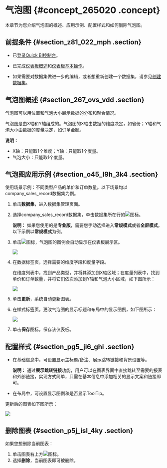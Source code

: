 # 气泡图 {#concept_265020 .concept}

本章节为您介绍气泡图的概述、应用示例、配置样式和如何删除气泡图。

## 前提条件 {#section_z81_022_mph .section}

-   已[登录Quick BI控制台](https://account.aliyun.com/login/mixlogin.htm?)。

-   已完成[仪表板概述](cn.zh-CN/用户指南/仪表板制作/仪表板概述.md#)和[仪表板基本操作](cn.zh-CN/用户指南/仪表板制作/仪表板基本操作/仪表板基本操作概述.md#)。
-   如果需要对数据集做进一步的编辑，或者想重新创建一个数据集，请参见[创建数据集](cn.zh-CN/用户指南/数据建模/管理数据集/创建数据集.md#)。

## 气泡图概述 {#section_267_ovs_vdd .section}

气泡图可以用位置和气泡大小展示数据的分布和聚合情况。

气泡图是由X轴和Y轴组成的。气泡图的X轴由数据的维度决定，如省份；Y轴和气泡大小由数据的度量决定，如订单金额。

**说明：** 

-   X轴：只能取1个维度；Y轴：只能取1个度量。
-   气泡大小：只能取1个度量。

## 气泡图应用示例 {#section_o45_l9h_3k4 .section}

使用场景示例：不同类型产品的单价和订单数量。以下场景均以company\_sales\_record数据集为例。

1.  单击**数据集**，进入数据集管理页面。
2.  选择company\_sales\_record数据集，单击数据集所在行的![](http://static-aliyun-doc.oss-cn-hangzhou.aliyuncs.com/assets/img/1068751/156820598659213_zh-CN.png)图标。

    **说明：** 如果您使用的是**专业版**，需要您手动选择进入**常规模式**或者**全屏模式**。以下示例以**常规模式**为例。

3.  单击![](http://static-aliyun-doc.oss-cn-hangzhou.aliyuncs.com/assets/img/218470/156820598660238_zh-CN.png)图标，气泡图的图例会自动显示在仪表板展示区。

    ![](http://static-aliyun-doc.oss-cn-hangzhou.aliyuncs.com/assets/img/218470/156820598660239_zh-CN.png)

4.  在数据标签页，选择需要的维度字段和度量字段。

    在维度列表中，找到产品类型，并将其添加到X轴区域；在度量列表中，找到单价和订单数量，并将它们依次添加到Y轴和气泡大小区域，如下图所示：

    ![](http://static-aliyun-doc.oss-cn-hangzhou.aliyuncs.com/assets/img/218470/156820598647249_zh-CN.png)

5.  单击**更新**，系统自动更新图表。
6.  在样式标签页，更改气泡图的显示标题和布局中的显示图例，如下图所示：

    ![](http://static-aliyun-doc.oss-cn-hangzhou.aliyuncs.com/assets/img/218470/156820598647251_zh-CN.png)

7.  单击**保存**图标，保存该仪表板。

## 配置样式 {#section_pg5_ji6_ghi .section}

-   在基础信息中，可设置显示主标题/备注、展示跳转链接和背景设置等。

    **说明：** 通过**展示跳转链接**功能，用户可以在图表界面中直接跳转至需要的报表和外部链接，实现方式简单，只需在基本信息中添加相关的显示文案和链接即可。

-   在布局中，可设置显示图例和是否显示ToolTip。

更新后的图表如下图所示：

![](http://static-aliyun-doc.oss-cn-hangzhou.aliyuncs.com/assets/img/218470/156820598647252_zh-CN.png)

## 删除图表 {#section_p5j_isl_4ky .section}

如果您想删除当前图表：

1.  单击图表右上方![](http://static-aliyun-doc.oss-cn-hangzhou.aliyuncs.com/assets/img/1068751/156820598658783_zh-CN.png)图标。
2.  选择**删除**，当前图表即可被删除。

